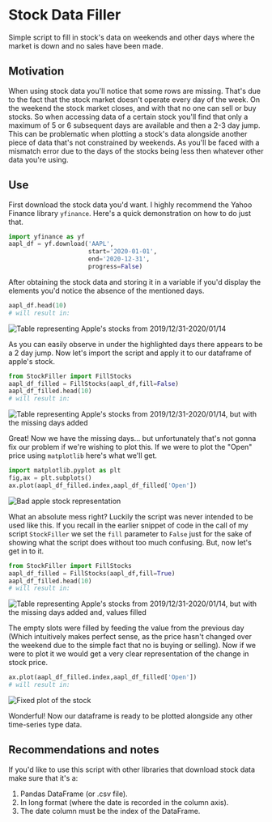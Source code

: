 

# Stock Data Filler
Simple script to fill in stock's data on weekends and other days where the market is down and no sales have been made.
## Motivation
When using stock data you'll notice that some rows are missing. That's due to the fact that the stock market doesn't operate every day of the week. On the weekend the stock market closes, and with that no one can sell or buy stocks. So when accessing data of a certain stock you'll find that only a maximum of 5 or 6 subsequent days are available and then a 2-3 day jump.
This can be problematic when plotting a stock's data alongside another piece of data that's not constrained by weekends.
As you'll be faced with a mismatch error due to the days of the stocks being less then whatever other data you're using.
## Use
First download the stock data you'd want. I highly recommend the Yahoo Finance library `yfinance`. 
Here's a quick demonstration on how to do just that.
```python 
import yfinance as yf
aapl_df = yf.download('AAPL', 
                      start='2020-01-01', 
                      end='2020-12-31', 
                      progress=False)
```
After obtaining the stock data and storing it in a variable if you'd display the elements you'd notice the absence of the mentioned days.
```python 
aapl_df.head(10)
# will result in:
```

![Table representing Apple's stocks from 2019/12/31-2020/01/14](https://i.imgur.com/jzQImtS.jpg)

As you can easily observe in under the highlighted days there appears to be a 2 day jump.
Now let's import the script and apply it to our dataframe of apple's stock.
```python 
from StockFiller import FillStocks
aapl_df_filled = FillStocks(aapl_df,fill=False)
aapl_df_filled.head(10)
# will result in:
```
![Table representing Apple's stocks from 2019/12/31-2020/01/14, but with the missing days added](https://i.imgur.com/oXEmRN4.jpg)

Great! Now we have the missing days... but unfortunately that's not gonna fix our problem if we're wishing to plot this. If we were to plot the "Open" price using `matplotlib` here's what we'll get.
```python
import matplotlib.pyplot as plt
fig,ax = plt.subplots()
ax.plot(aapl_df_filled.index,aapl_df_filled['Open'])
```
![Bad apple stock representation](https://i.imgur.com/SYK1kLt.png)

What an absolute mess right? Luckily the script was never intended to be used like this. If you recall in the earlier snippet of code in the call of my script `StockFiller` we set the `fill` parameter to `False` just for the sake of showing what the script does without too much confusing. But, now let's get in to it.
```python
from StockFiller import FillStocks
aapl_df_filled = FillStocks(aapl_df,fill=True)
aapl_df_filled.head(10)
# will result in:
```
![Table representing Apple's stocks from 2019/12/31-2020/01/14, but with the missing days added and, values filled](https://i.imgur.com/JkB8iSI.jpg)

The empty slots were filled by feeding the value from the previous day (Which intuitively makes perfect sense, as the price hasn't changed over the weekend due to the simple fact that no is buying or selling).
Now if we were to plot it we would get a very clear representation of the change in stock price.
```python
ax.plot(aapl_df_filled.index,aapl_df_filled['Open'])
# will result in:
```
![Fixed plot of the stock](https://i.imgur.com/EGsOl4w.jpg)

Wonderful! Now our dataframe is ready to be plotted alongside any other time-series type data.

## Recommendations and notes
If you'd like to use this script with other libraries that download stock data make sure that it's a:

 1. Pandas DataFrame (or .csv file).
 2. In long format (where the date is recorded in the column axis).
 3. The date column must be the index of the DataFrame.
